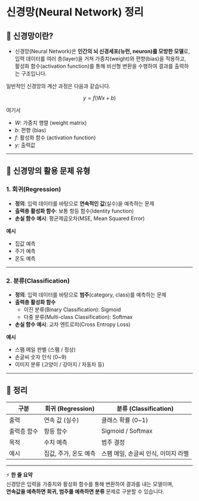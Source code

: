 # 신경망(Neural Network) 정리

## 📌 신경망이란?

- 신경망(Neural Network)은 **인간의 뇌 신경세포(뉴런, neuron)를 모방한 모델**로,  
  입력 데이터를 여러 층(layer)을 거쳐 가중치(weight)와 편향(bias)을 적용하고,  
  활성화 함수(activation function)를 통해 비선형 변환을 수행하여 결과를 출력하는 구조입니다.

일반적인 신경망의 계산 과정은 다음과 같습니다.

$$
y = f(Wx + b)
$$

여기서

- $W$: 가중치 행렬 (weight matrix)
- $b$: 편향 (bias)
- $f$: 활성화 함수 (activation function)
- $y$: 출력값

---

## 📌 신경망의 활용 문제 유형

### 1. 회귀(Regression)

- **정의**: 입력 데이터를 바탕으로 **연속적인 값**(실수)을 예측하는 문제
- **출력층 활성화 함수**: 보통 항등 함수(Identity function)
- **손실 함수 예시**: 평균제곱오차(MSE, Mean Squared Error)

**예시**

- 집값 예측
- 주가 예측
- 온도 예측

---

### 2. 분류(Classification)

- **정의**: 입력 데이터를 바탕으로 **범주**(category, class)를 예측하는 문제
- **출력층 활성화 함수**
  - 이진 분류(Binary Classification): Sigmoid
  - 다중 분류(Multi-class Classification): Softmax
- **손실 함수 예시**: 교차 엔트로피(Cross Entropy Loss)

**예시**

- 스팸 메일 판별 (스팸 / 정상)
- 손글씨 숫자 인식 (0~9)
- 이미지 분류 (고양이 / 강아지 / 자동차 등)

---

## 📌 정리

| 구분        | 회귀 (Regression)     | 분류 (Classification)               |
| ----------- | --------------------- | ----------------------------------- |
| 출력        | 연속 값 (실수)        | 클래스 확률 (0~1)                   |
| 출력층 함수 | 항등 함수             | Sigmoid / Softmax                   |
| 목적        | 수치 예측             | 범주 결정                           |
| 예시        | 집값, 주가, 온도 예측 | 스팸 메일, 손글씨 인식, 이미지 라벨 |

---

⚡ **한 줄 요약**  
신경망은 입력을 가중치와 활성화 함수를 통해 변환하여 결과를 내는 모델이며,  
**연속값을 예측하면 회귀, 범주를 예측하면 분류** 문제로 구분할 수 있습니다.
